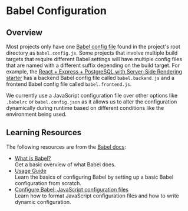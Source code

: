 # Babel Configuration

## Overview

Most projects only have one [Babel config file](https://babeljs.io/docs/config-files) found in the project's root directory as `babel.config.js`. Some projects that involve multiple build targets that require different Babel settings will have multiple config files that are named with a different suffix depending on the build target. For example, the [React + Express + PostgreSQL with Server-Side Rendering starter](../../starters/react-express-postgres-ssr) has a backend Babel config file called `babel.backend.js` and a frontend Babel config file called `babel.frontend.js`.

We currently use a JavaScript configuration file over other options like `.babelrc` or `babel.config.json` as it allows us to alter the configuration dynamically during runtime based on different conditions like the environment being used.

## Learning Resources

The following resources are from the [Babel docs](https://babeljs.io/docs):

-   [What is Babel?](https://babeljs.io/docs)  
    Get a basic overview of what Babel does.
-   [Usage Guide](https://babeljs.io/docs/usage)  
    Learn the basics of configuring Babel by setting up a basic Babel configuration from scratch.
-   [Configure Babel: JavaScript configuration files](https://babeljs.io/docs/configuration#javascript-configuration-files)  
    Learn how to format JavaScript configuration files and how to write dynamic configuration.
